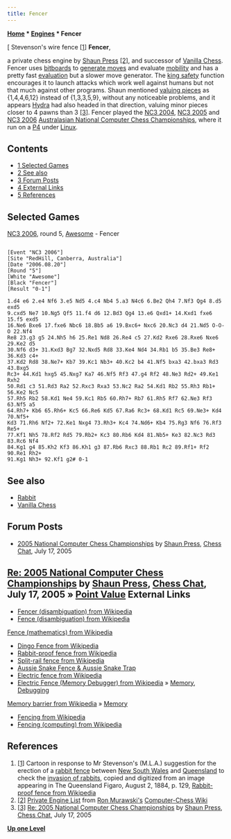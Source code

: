 ```yaml
---
title: Fencer
---
```

**[Home](Home "Home") * [Engines](Engines "Engines") * Fencer**

\[ Stevenson's wire fence <a id="cite-note-1" href="#cite-ref-1">[1]</a>
**Fencer**,

a private chess engine by [Shaun Press](Shaun_Press "Shaun Press") <a id="cite-note-2" href="#cite-ref-2">[2]</a>,
and successor of [Vanilla Chess](Vanilla_Chess "Vanilla Chess"). Fencer uses [bitboards](Bitboards "Bitboards") to [generate moves](Move_Generation "Move Generation") and evaluate [mobility](Mobility "Mobility") and has a pretty fast [evaluation](Evaluation "Evaluation") but a slower move generator.
The [king safety](King_Safety "King Safety") function encourages it to launch attacks which work well against humans but not that much against other programs.
Shaun mentioned [valuing pieces](Point_Value "Point Value") as {1,4,4,6,12} instead of {1,3,3,5,9}, without any noticeable problems, and it appears [Hydra](Hydra "Hydra") had also headed in that direction, valuing minor pieces closer to 4 pawns than 3 <a id="cite-note-3" href="#cite-ref-3">[3]</a>.
Fencer played the [NC3 2004](NC3_2004 "NC3 2004"), [NC3 2005](NC3_2005 "NC3 2005") and [NC3 2006](NC3_2006 "NC3 2006") [Australasian National Computer Chess Championships](Australasian_National_Computer_Chess_Championship "Australasian National Computer Chess Championship"), where it run on a [P4](X86 "X86") under [Linux](Linux "Linux").

## Contents

- [1 Selected Games](#selected-games)
- [2 See also](#see-also)
- [3 Forum Posts](#forum-posts)
- [4 External Links](#external-links)
- [5 References](#references)

## Selected Games

[NC3 2006](NC3_2006 "NC3 2006"), round 5, [Awesome](Awesome "Awesome") - Fencer

```

[Event "NC3 2006"]
[Site "RedHill, Canberra, Australia"]
[Date "2006.08.20"]
[Round "5"]
[White "Awesome"]
[Black "Fencer"]
[Result "0-1"]

1.d4 e6 2.e4 Nf6 3.e5 Nd5 4.c4 Nb4 5.a3 N4c6 6.Be2 Qh4 7.Nf3 Qg4 8.d5 exd5 
9.cxd5 Ne7 10.Ng5 Qf5 11.f4 d6 12.Bd3 Qg4 13.e6 Qxd1+ 14.Kxd1 fxe6 15.f5 exd5 
16.Ne6 Bxe6 17.fxe6 Nbc6 18.Bb5 a6 19.Bxc6+ Nxc6 20.Nc3 d4 21.Nd5 O-O-O 22.Nf4 
Re8 23.g3 g5 24.Nh5 h6 25.Re1 Nd8 26.Re4 c5 27.Kd2 Rxe6 28.Rxe6 Nxe6 29.Ke2 d5
30.Nf6 d3+ 31.Kxd3 Bg7 32.Nxd5 Rd8 33.Ke4 Nd4 34.Rb1 b5 35.Be3 Re8+ 36.Kd3 c4+ 
37.Kd2 Rd8 38.Ne7+ Kb7 39.Kc1 Nb3+ 40.Kc2 b4 41.Nf5 bxa3 42.bxa3 Rd3 43.Bxg5 
Rc3+ 44.Kd1 hxg5 45.Nxg7 Ka7 46.Nf5 Rf3 47.g4 Rf2 48.Ne3 Rd2+ 49.Ke1 Rxh2 
50.Rd1 c3 51.Rd3 Ra2 52.Rxc3 Rxa3 53.Nc2 Ra2 54.Kd1 Rb2 55.Rh3 Rb1+ 56.Ke2 Nc5 
57.Rh5 Rb2 58.Kd1 Ne4 59.Kc1 Rb5 60.Rh7+ Rb7 61.Rh5 Rf7 62.Ne3 Rf3 63.Nf5 a5 
64.Rh7+ Kb6 65.Rh6+ Kc5 66.Re6 Kd5 67.Ra6 Rc3+ 68.Kd1 Rc5 69.Ne3+ Kd4 70.Nf5+ 
Kd3 71.Rh6 Nf2+ 72.Ke1 Nxg4 73.Rh3+ Kc4 74.Nd6+ Kb4 75.Rg3 Nf6 76.Rf3 Re5+ 
77.Kf1 Nh5 78.Rf2 Rd5 79.Rb2+ Kc3 80.Rb6 Kd4 81.Nb5+ Ke3 82.Nc3 Rd3 83.Rc6 Nf4 
84.Kg1 g4 85.Kh2 Kf3 86.Kh1 g3 87.Rb6 Rxc3 88.Rb1 Rc2 89.Rf1+ Rf2 90.Re1 Rh2+ 
91.Kg1 Nh3+ 92.Kf1 g2# 0-1

```

## See also

- [Rabbit](Rabbit "Rabbit")
- [Vanilla Chess](Vanilla_Chess "Vanilla Chess")

## Forum Posts

- [2005 National Computer Chess Championships](http://www.chesschat.org/archive/index.php/t-2637.html) by [Shaun Press](Shaun_Press "Shaun Press"), [Chess Chat](http://www.chesschat.org/archive/index.php/), July 17, 2005

## [Re: 2005 National Computer Chess Championships](http://www.chesschat.org//showpost.php?p=63437&postcount=10) by [Shaun Press](Shaun_Press "Shaun Press"), [Chess Chat](http://www.chesschat.org/archive/index.php/), July 17, 2005 » [Point Value](Point_Value "Point Value") External Links

- [Fencer (disambiguation) from Wikipedia](https://en.wikipedia.org/wiki/Fencer)
- [Fence (disambiguation) from Wikipedia](https://en.wikipedia.org/wiki/Fence_%28disambiguation%29)

[Fence (mathematics) from Wikipedia](https://en.wikipedia.org/wiki/Fence_%28mathematics%29)

- [Dingo Fence from Wikipedia](https://en.wikipedia.org/wiki/Dingo_Fence)
- [Rabbit-proof fence from Wikipedia](https://en.wikipedia.org/wiki/Rabbit-proof_fence)
- [Split-rail fence from Wikipedia](https://en.wikipedia.org/wiki/Split-rail_fence)
- [Aussie Snake Fence & Aussie Snake Trap](http://www.oakent.com.au/Aussie%20Snake%20Trap%20&%20Aussie%20Snake%20Fence.htm)
- [Electric fence from Wikipedia](https://en.wikipedia.org/wiki/Electric_fence)
- [Electric Fence (Memory Debugger) from Wikipedia](https://en.wikipedia.org/wiki/Electric_Fence) » [Memory](Memory "Memory"), [Debugging](Debugging "Debugging")

[Memory barrier from Wikipedia](https://en.wikipedia.org/wiki/Memory_barrier) » [Memory](Memory "Memory")

- [Fencing from Wikipedia](https://en.wikipedia.org/wiki/Fencing)
- [Fencing (computing) from Wikipedia](https://en.wikipedia.org/wiki/Fencing_%28computing%29)

## References

1. <a id="cite-ref-1" href="#cite-note-1">[1]</a> Cartoon in response to Mr Stevenson's (M.L.A.) suggestion for the erection of a [rabbit fence](https://en.wikipedia.org/wiki/Rabbit-proof_fence) between [New South Wales](https://en.wikipedia.org/wiki/New_South_Wales) and [Queensland](https://en.wikipedia.org/wiki/Queensland) to check the [invasion of rabbits](https://en.wikipedia.org/wiki/Rabbits_in_Australia), copied and digitized from an image appearing in The Queensland Figaro, August 2, 1884, p. 129, [Rabbit-proof fence from Wikipedia](https://en.wikipedia.org/wiki/Rabbit-proof_fence)
1. <a id="cite-ref-2" href="#cite-note-2">[2]</a> [Private Engine List](http://computer-chess.org/doku.php?id=computer_chess:wiki:lists:private_engine_list) from [Ron Murawski's](Ron_Murawski "Ron Murawski") [Computer-Chess Wiki](http://computer-chess.org/doku.php?id=home)
1. <a id="cite-ref-3" href="#cite-note-3">[3]</a> [Re: 2005 National Computer Chess Championships](http://www.chesschat.org/showthread.php?2637-2005-National-Computer-Chess-Championships&s=b539a9e8c170db9201291535daaf9a44&p=63437#post63437) by [Shaun Press](Shaun_Press "Shaun Press"), [Chess Chat](http://www.chesschat.org/archive/index.php/), July 17, 2005

**[Up one Level](Engines "Engines")**

